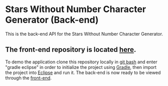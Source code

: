 # Stars Without Number Character Generator (Back-end)
This is the back-end API for the Stars Without Number Character Generator.

## The front-end repository is located <a href="https://github.com/charles-m-doan/stars-without-number-frontend">here</a>.

To demo the application clone this repository locally in <a href="https://gitforwindows.org/">git bash</a> and enter "gradle eclipse" in order to initialize the project using <a href="https://gradle.org/">Gradle</a>, then import the project into <a href="https://www.eclipse.org/">Eclipse</a> and run it. The back-end is now ready to be viewed through the <a href="https://github.com/charles-m-doan/stars-without-number-frontend">front-end</a>.
